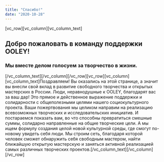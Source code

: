 ```yaml
---
title: "Спасибо!"
date: "2020-10-28"
---
```


\[vc\_row\]\[vc\_column\]\[vc\_column\_text\]

## Добро пожаловать в команду поддержки OOLEY!

### Мы вместе делом голосуем за творчество в жизни.

\[/vc\_column\_text\]\[/vc\_column\]\[/vc\_row\]\[vc\_row\]\[vc\_column\]\[vc\_column\_text\]Поздравляем! Вы оказались на этой странице, а значит вы внесли свой вклад в развитие свободного творчества и открытых мастерских в России. Люди, неравнодушные к OOLEY, благодарят вас за ваш дар! Это прямое и действенное выражение поддержки и солидарности с общеполезными целями нашего социокультурного проекта. Ваши пожертвования мы целиком направим на реализацию всевозможных творческих и исследовательских инициатив. И постараемся показать вам, во что способны превратиться смешные суммы, солидарно направленные на общие творческие цели. А мы ищем формулу создания целой новой культурной среды, где смогут по-новому увидеть себя люди. Мы строим сеть, благодаря которой человек сможет обнаружить себя свободным мастером, найти ближайшую открытую мастерскую и заняться активной реализацией самых различных творческих проектов.\[/vc\_column\_text\]\[/vc\_column\]\[/vc\_row\]
